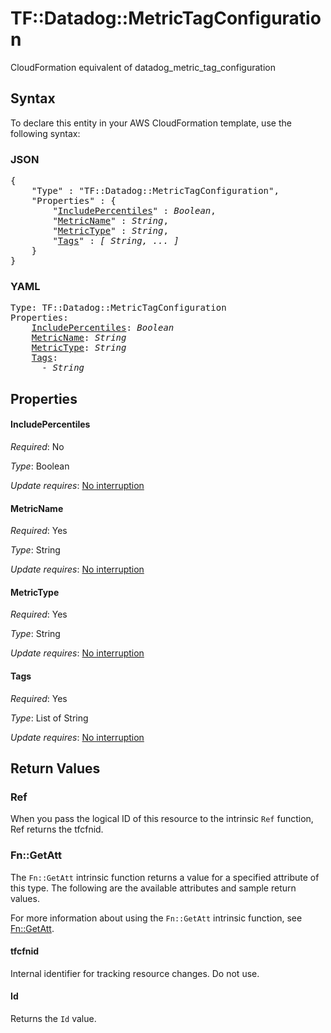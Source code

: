 # TF::Datadog::MetricTagConfiguration

CloudFormation equivalent of datadog_metric_tag_configuration

## Syntax

To declare this entity in your AWS CloudFormation template, use the following syntax:

### JSON

<pre>
{
    "Type" : "TF::Datadog::MetricTagConfiguration",
    "Properties" : {
        "<a href="#includepercentiles" title="IncludePercentiles">IncludePercentiles</a>" : <i>Boolean</i>,
        "<a href="#metricname" title="MetricName">MetricName</a>" : <i>String</i>,
        "<a href="#metrictype" title="MetricType">MetricType</a>" : <i>String</i>,
        "<a href="#tags" title="Tags">Tags</a>" : <i>[ String, ... ]</i>
    }
}
</pre>

### YAML

<pre>
Type: TF::Datadog::MetricTagConfiguration
Properties:
    <a href="#includepercentiles" title="IncludePercentiles">IncludePercentiles</a>: <i>Boolean</i>
    <a href="#metricname" title="MetricName">MetricName</a>: <i>String</i>
    <a href="#metrictype" title="MetricType">MetricType</a>: <i>String</i>
    <a href="#tags" title="Tags">Tags</a>: <i>
      - String</i>
</pre>

## Properties

#### IncludePercentiles

_Required_: No

_Type_: Boolean

_Update requires_: [No interruption](https://docs.aws.amazon.com/AWSCloudFormation/latest/UserGuide/using-cfn-updating-stacks-update-behaviors.html#update-no-interrupt)

#### MetricName

_Required_: Yes

_Type_: String

_Update requires_: [No interruption](https://docs.aws.amazon.com/AWSCloudFormation/latest/UserGuide/using-cfn-updating-stacks-update-behaviors.html#update-no-interrupt)

#### MetricType

_Required_: Yes

_Type_: String

_Update requires_: [No interruption](https://docs.aws.amazon.com/AWSCloudFormation/latest/UserGuide/using-cfn-updating-stacks-update-behaviors.html#update-no-interrupt)

#### Tags

_Required_: Yes

_Type_: List of String

_Update requires_: [No interruption](https://docs.aws.amazon.com/AWSCloudFormation/latest/UserGuide/using-cfn-updating-stacks-update-behaviors.html#update-no-interrupt)

## Return Values

### Ref

When you pass the logical ID of this resource to the intrinsic `Ref` function, Ref returns the tfcfnid.

### Fn::GetAtt

The `Fn::GetAtt` intrinsic function returns a value for a specified attribute of this type. The following are the available attributes and sample return values.

For more information about using the `Fn::GetAtt` intrinsic function, see [Fn::GetAtt](https://docs.aws.amazon.com/AWSCloudFormation/latest/UserGuide/intrinsic-function-reference-getatt.html).

#### tfcfnid

Internal identifier for tracking resource changes. Do not use.

#### Id

Returns the <code>Id</code> value.

